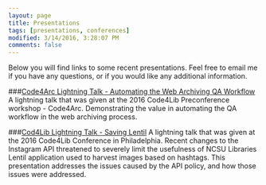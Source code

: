 ```yaml
---
layout: page
title: Presentations
tags: [presentations, conferences]
modified: 3/14/2016, 3:28:07 PM
comments: false
---
```


Below you will find links to some recent presentations. Feel free to email me if you have any questions, or if you would like any additional information.

###[Code4Arc Lightning Talk - Automating the Web Archiving QA Workflow](http://toddstoffer.github.io/presentations/cod4arc)
A lightning talk that was given at the 2016 Code4Lib Preconference workshop - Code4Arc. Demonstrating the value in automating the QA workflow in the web archiving process.  

###[Cod4Lib Lightning Talk - Saving Lentil]((http://toddstoffer.github.io/presentations/cod4arc))
A lightning talk that was given at the 2016 Code4Lib Conference in Philadelphia. Recent changes to the Instagram API threatened to severely limit the usefulness of NCSU Libraries Lentil application used to harvest images based on hashtags. This presentation addresses the issues caused by the API policy, and how those issues were addressed.
